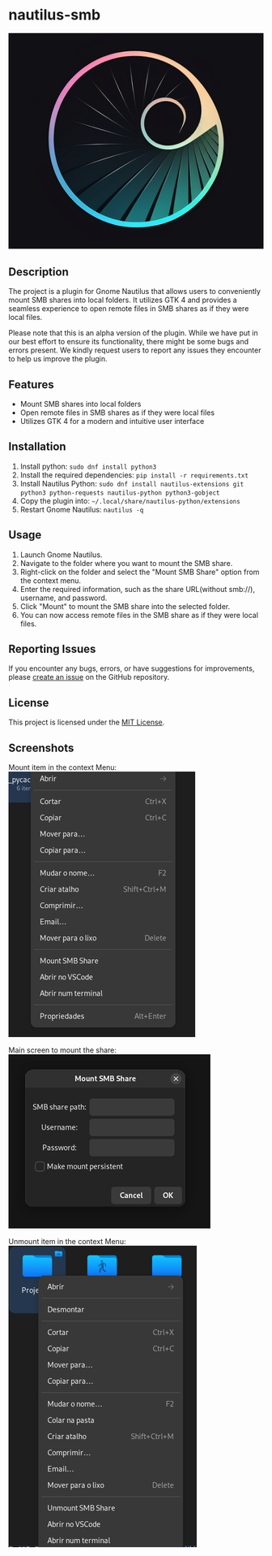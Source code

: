 # nautilus-smb
![  NAUTILUS SMB Logo](https://raw.githubusercontent.com/ginkyoOne/nautilus-smb/main/nautilus-smb.png)

## Description

The project is a plugin for Gnome Nautilus that allows users to conveniently mount SMB shares into local folders. It utilizes GTK 4 and provides a seamless experience to open remote files in SMB shares as if they were local files.

Please note that this is an alpha version of the plugin. While we have put in our best effort to ensure its functionality, there might be some bugs and errors present. We kindly request users to report any issues they encounter to help us improve the plugin.

## Features

- Mount SMB shares into local folders
- Open remote files in SMB shares as if they were local files
- Utilizes GTK 4 for a modern and intuitive user interface

## Installation

1. Install python: `sudo dnf install python3`
2. Install the required dependencies: `pip install -r requirements.txt`
3. Install Nautilus Python: `sudo dnf install nautilus-extensions git python3 python-requests nautilus-python python3-gobject`
4. Copy the plugin into: `~/.local/share/nautilus-python/extensions`
5. Restart Gnome Nautilus: `nautilus -q`

## Usage

1. Launch Gnome Nautilus.
2. Navigate to the folder where you want to mount the SMB share.
3. Right-click on the folder and select the "Mount SMB Share" option from the context menu.
4. Enter the required information, such as the share URL(without smb://), username, and password.
5. Click "Mount" to mount the SMB share into the selected folder.
6. You can now access remote files in the SMB share as if they were local files.

## Reporting Issues

If you encounter any bugs, errors, or have suggestions for improvements, please [create an issue](https://github.com/ginkyoOne/nautilus-smb/issues) on the GitHub repository.

## License

This project is licensed under the [MIT License](https://opensource.org/licenses/MIT).


## Screenshots

Mount item in the context Menu:  
![Mount item](https://raw.githubusercontent.com/ginkyoOne/nautilus-smb/main/screenshots/01.png)

Main screen to mount the share:  
![Mount Screen](https://raw.githubusercontent.com/ginkyoOne/nautilus-smb/main/screenshots/02.png)

Unmount item in the context Menu:  
![Unmount Item](https://raw.githubusercontent.com/ginkyoOne/nautilus-smb/main/screenshots/03.png)
